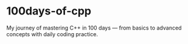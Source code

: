# 100days-of-cpp
My journey of mastering C++ in 100 days — from basics to advanced concepts with daily coding practice.
